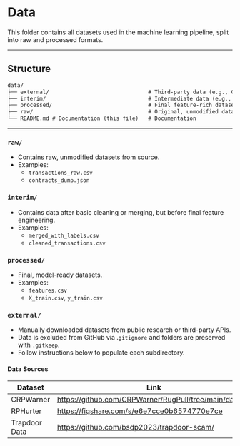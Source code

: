 # Data

This folder contains all datasets used in the machine learning pipeline, split into raw and processed formats.

---

## Structure

```txt
data/
├── external/                               # Third-party data (e.g., CRPWarner, RPHunter, GoPlus)
├── interim/                                # Intermediate data (e.g., partially cleaned, merged)
├── processed/                              # Final feature-rich datasets used for training/testing
├── raw/                                    # Original, unmodified datasets
└── README.md # Documentation (this file)   # Documentation
```

---

### `raw/`

- Contains raw, unmodified datasets from source.
- Examples:
  - `transactions_raw.csv`
  - `contracts_dump.json`

### `interim/`

- Contains data after basic cleaning or merging, but before final feature engineering.
- Examples:
  - `merged_with_labels.csv`
  - `cleaned_transactions.csv`

### `processed/`

- Final, model-ready datasets.
- Examples:
  - `features.csv`
  - `X_train.csv`, `y_train.csv`

### `external/`

- Manually downloaded datasets from public research or third-party APIs.
- Data is excluded from GitHub via .`gitignore` and folders are preserved with `.gitkeep`.
- Follow instructions below to populate each subdirectory.

#### Data Sources

| Dataset    | Link                                                         | destination directory |
|------------|--------------------------------------------------------------|-----------------------|
| CRPWarner  | <https://github.com/CRPWarner/RugPull/tree/main/dataset>     | /data/external/crpwarner |
| RPHurter   | <https://figshare.com/s/e6e7cce0b6574770e7ce>                | /data/external/rphurter  |
| Trapdoor Data | <https://github.com/bsdp2023/trapdoor-scam/>              | /data/external/trapdoordata |
